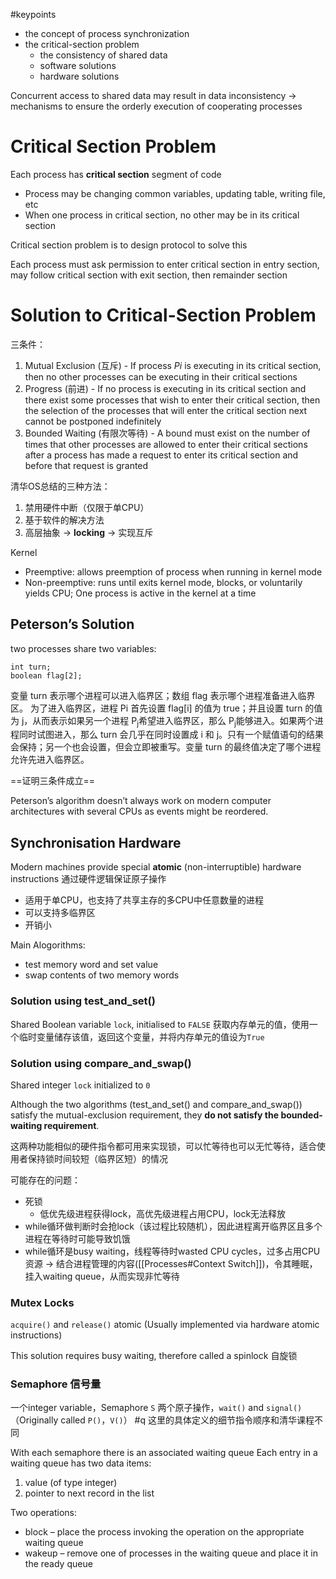 #keypoints
- the concept of process synchronization
-  the critical-section problem
	- the consistency of shared data
	- software solutions
	- hardware solutions

Concurrent access to shared data may result in data inconsistency
-> mechanisms to ensure the orderly execution of cooperating processes

# Critical Section Problem

Each process has **critical section** segment of code
- Process may be changing common variables, updating 
table, writing file, etc
- When one process in critical section, no other may be in 
its critical section

Critical section problem is to design protocol to solve this

Each process must ask permission to enter critical section in 
entry section, may follow critical section with exit section, then 
remainder section

# Solution to Critical-Section Problem

三条件：
1. Mutual Exclusion (互斥) - If process $Pi$ is executing in its 
critical section, then no other processes can be 
executing in their critical sections
2. Progress (前进) - If no process is executing in its critical 
section and there exist some processes that wish to 
enter their critical section, then the selection of the 
processes that will enter the critical section next cannot 
be postponed indefinitely
3. Bounded Waiting (有限次等待) - A bound must exist on the number of times that other processes are allowed to enter their critical sections after a process has made a request to enter its critical section and before that request is granted

清华OS总结的三种方法：
1. 禁用硬件中断（仅限于单CPU）
2. 基于软件的解决方法
3. 高层抽象 -> **locking** -> 实现互斥

Kernel
- Preemptive: allows preemption of process when running in kernel mode
- Non-preemptive: runs until exits kernel mode, blocks, or voluntarily yields CPU; One process is active in the kernel at a time

## Peterson’s Solution
 two processes share two variables:
``` 
int turn;  
boolean flag[2];
```

变量 turn 表示哪个进程可以进入临界区；数组 flag 表示哪个进程准备进入临界区。
为了进入临界区，进程 Pi 首先设置 flag\[i\] 的值为 true；并且设置 turn 的值为 j，从而表示如果另一个进程 P<sub>j</sub>希望进入临界区，那么 P<sub>j</sub>能够进入。如果两个进程同时试图进入，那么 turn 会几乎在同时设置成 i 和 j。只有一个赋值语句的结果会保持；另一个也会设置，但会立即被重写。变量 turn 的最终值决定了哪个进程允许先进入临界区。

==证明三条件成立==

Peterson’s algorithm doesn’t always work on modern 
computer architectures with several CPUs as events might 
be reordered.

## Synchronisation Hardware

Modern machines provide special **atomic** (non-interruptible) hardware instructions
通过硬件逻辑保证原子操作
- 适用于单CPU，也支持了共享主存的多CPU中任意数量的进程
- 可以支持多临界区
- 开销小

Main Alogorithms:
- test memory word and set value
- swap contents of two memory words

### Solution using test_and_set()
Shared Boolean variable `lock`, initialised to `FALSE`
获取内存单元的值，使用一个临时变量储存该值，返回这个变量，并将内存单元的值设为`True`

### Solution using compare_and_swap()
Shared integer `lock` initialized to `0`

Although the two algorithms (test_and_set() and compare_and_swap()) satisfy the mutual-exclusion 
requirement, they **do not satisfy the bounded-waiting 
requirement**.

这两种功能相似的硬件指令都可用来实现锁，可以忙等待也可以无忙等待，适合使用者保持锁时间较短（临界区短）的情况

可能存在的问题：
- 死锁
	- 低优先级进程获得lock，高优先级进程占用CPU，lock无法释放
- while循环做判断时会抢lock（该过程比较随机），因此进程离开临界区且多个进程在等待时可能导致饥饿
- while循环是busy waiting，线程等待时wasted CPU cycles，过多占用CPU资源 -> 结合进程管理的内容([[Processes#Context Switch]])，令其睡眠，挂入waiting queue，从而实现非忙等待


### Mutex Locks

`acquire()` and `release()` atomic (Usually implemented via hardware atomic instructions)

This solution requires busy waiting, therefore called a spinlock 自旋锁

### Semaphore 信号量
一个integer variable，Semaphore `S`
两个原子操作，`wait()` and `signal()`（Originally called `P()`，`V()`）
#q 这里的具体定义的细节指令顺序和清华课程不同

With each semaphore there is an associated waiting queue
Each entry in a waiting queue has two data items:
1. value (of type integer)
2. pointer to next record in the list

Two operations:
- block – place the process invoking the operation on the appropriate waiting queue
- wakeup – remove one of processes in the waiting queue and place it in the ready queue